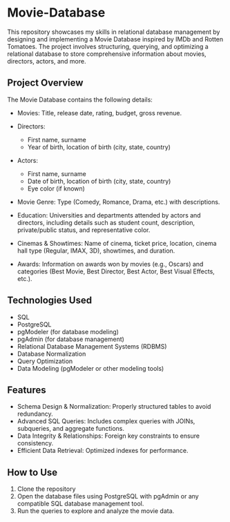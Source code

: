 # Movie-Database
This repository showcases my skills in relational database management by designing and implementing a Movie Database inspired by IMDb and Rotten Tomatoes. The project involves structuring, querying, and optimizing a relational database to store comprehensive information about movies, directors, actors, and more.

## Project Overview
The Movie Database contains the following details:

* Movies: Title, release date, rating, budget, gross revenue.
* Directors:
  * First name, surname
  * Year of birth, location of birth (city, state, country)

* Actors:
  * First name, surname
  * Date of birth, location of birth (city, state, country)
  * Eye color (if known)

* Movie Genre: Type (Comedy, Romance, Drama, etc.) with descriptions.
* Education: Universities and departments attended by actors and directors, including details such as student count, description, private/public status, and representative color.
* Cinemas & Showtimes: Name of cinema, ticket price, location, cinema hall type (Regular, IMAX, 3D), showtimes, and duration.
* Awards: Information on awards won by movies (e.g., Oscars) and categories (Best Movie, Best Director, Best Actor, Best Visual Effects, etc.).

## Technologies Used
* SQL
* PostgreSQL
* pgModeler (for database modeling)
* pgAdmin (for database management)
* Relational Database Management Systems (RDBMS)
* Database Normalization
* Query Optimization
* Data Modeling (pgModeler or other modeling tools)

## Features
* Schema Design & Normalization: Properly structured tables to avoid redundancy.
* Advanced SQL Queries: Includes complex queries with JOINs, subqueries, and aggregate functions.
* Data Integrity & Relationships: Foreign key constraints to ensure consistency.
* Efficient Data Retrieval: Optimized indexes for performance.

## How to Use
1. Clone the repository
2. Open the database files using PostgreSQL with pgAdmin or any compatible SQL database management tool.
3. Run the queries to explore and analyze the movie data.
